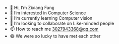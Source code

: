 - 👋 Hi, I’m Zixiang Fang
- 👀 I’m interested in Computer Science
- 🌱 I’m currently learning Computer vision
- 💞️ I’m looking to collaborate on Like-minded people
- 📫 How to reach me 3027943368@qq.com
- 😄 We were so lucky to have met each other

<!---
TtLuckyyy/TtLuckyyy is a ✨ special ✨ repository because its `README.md` (this file) appears on your GitHub profile.
You can click the Preview link to take a look at your changes.
--->
